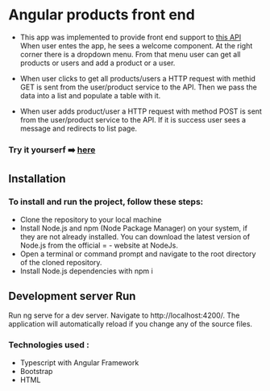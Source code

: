 # Angular products front end
- This app was implemented to provide front end support to [this API](https://codingfactory.ddns.net/api-docs/)  When user entes the app, he sees a welcome component.
At the right corner there is a dropdown menu. From that menu user can get all products or users and add a product or a user. 

- When user clicks to get all products/users a HTTP  request with methid GET is sent from the user/product service to the API. Then we pass the data into a list and populate a table with it.

- When user adds product/user  a HTTP request with method POST  is sent from the user/product service to the API. If it is success user sees a message and redirects to list page.

### Try it yourserf  ➡️ [here](https://nikos-moutafis.github.io/Angular-products-frontend/)


## Installation
### To install and run the project, follow these steps:

- Clone the repository to your local machine
- Install Node.js and npm (Node Package Manager) on your system, if they are not already installed. You can download the latest version of Node.js from the official = - website at NodeJs.
- Open a terminal or command prompt and navigate to the root directory of the cloned repository.
- Install Node.js dependencies with npm i
## Development server Run
Run ng serve for a dev server. Navigate to http://localhost:4200/. The application will automatically reload if you change any of the source files.

### Technologies used : 
- Typescript with Angular Framework
- Bootstrap
- HTML
